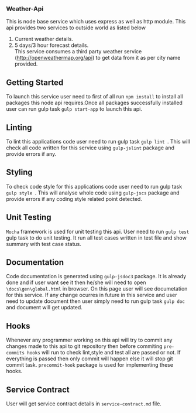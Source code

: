 ### Weather-Api
This is node base service which uses express as well as http module. This api provides two services to outside world as listed below<br />
1. Current weather details.<br />
2. 5 days/3 hour forecast details.<br />
This service consumes a third party weather service (http://openweathermap.org/api) to get data from it as per city name provided.

## Getting Started
To launch this service user need to first of all run ```npm install``` to install all packages this node api requires.Once all packages successfully installed user can run gulp task ``` gulp start-app ``` to launch this api. 

## Linting
To lint this applications code user need to run gulp task ```gulp lint ```. This will check all code written for this service using ```gulp-jslint``` package and provide errors if any.

## Styling
To check code style for this applications code user need to run gulp task ```gulp style ```. This will analyse whole code using ```gulp-jscs``` package and provide errors if any coding style related point detected.

## Unit Testing
```Mocha``` framework is used for unit testing this api. User need to run ```gulp test``` gulp task to do unit testing. It run all test cases written in test file and show summary with test case status.

## Documentation
Code documentation is generated using ```gulp-jsdoc3``` package. It is already done and if user want see it then he/she will need to open ```\docs\gen\global.html``` in browser. On this page user will see documetation for this service. If any change ocurres in future in this service and user need to update document then user simply need to run gulp task ```gulp doc``` and document will get updated.

## Hooks
Whenever any programmer working on this api will try to commit any changes made to this api to git repository then before commiting ```pre-commits hooks``` will run to check lint,style and test all are passed or not. If everything is passed then only commit will happen else it will stop git commit task. ```precommit-hook``` package is used for implementing these hooks.

## Service Contract
User will get service contract details in ```service-contract.md``` file.
